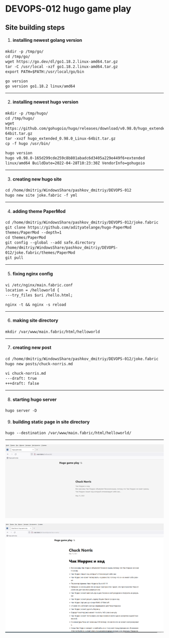 # DEVOPS-012 hugo game play

## Site building steps 

1. #### installing newest golang version
```
mkdir -p /tmp/go/
cd /tmp/go/
wget https://go.dev/dl/go1.18.2.linux-amd64.tar.gz
tar -C /usr/local -xzf go1.18.2.linux-amd64.tar.gz
export PATH=$PATH:/usr/local/go/bin
```
    go version
    go version go1.18.2 linux/amd64

---

2. #### installing newest hugo version
```
mkdir -p /tmp/hugo/
cd /tmp/hugo/
wget https://github.com/gohugoio/hugo/releases/download/v0.98.0/hugo_extended_0.98.0_Linux-64bit.tar.gz
tar -xvzf hugo_extended_0.98.0_Linux-64bit.tar.gz
cp -f hugo /usr/bin/
```
    hugo version
	hugo v0.98.0-165d299cde259c8b801abadc6d3405a229e449f6+extended linux/amd64 BuildDate=2022-04-28T10:23:30Z VendorInfo=gohugoio

---

3. #### creating new hugo site
```
cd /home/dmitriy/WindowsShare/pashkov_dmitriy/DEVOPS-012
hugo new site joke.fabric -f yml
```

---

4. #### adding theme PaperMod
```
cd /home/dmitriy/WindowsShare/pashkov_dmitriy/DEVOPS-012/joke.fabric
git clone https://github.com/adityatelange/hugo-PaperMod themes/PaperMod --depth=1
cd themes/PaperMod
git config --global --add safe.directory /home/dmitriy/WindowsShare/pashkov_dmitriy/DEVOPS-012/joke.fabric/themes/PaperMod
git pull
```

---

5. #### fixing nginx config
```
vi /etc/nginx/main.fabric.conf
location = /helloworld {
---try_files $uri /hello.html;
```
```
nginx -t && nginx -s reload
```

---

6. #### making site directory
```
mkdir /var/www/main.fabric/html/helloworld
```

---

7. #### creating new post
```
cd /home/dmitriy/WindowsShare/pashkov_dmitriy/DEVOPS-012/joke.fabric
hugo new posts/chuck-norris.md
```
```
vi chuck-norris.md
---draft: true
+++draft: false
```

---

8. #### starting hugo server
```
hugo server -D
```

9. #### building static page in site directory
```
hugo --destination /var/www/main.fabric/html/helloworld/
```

---

![/helloworld](/DEVOPS-012/helloworld.png)

![/helloworld/posts/](/DEVOPS-012/helloworld-post.png)